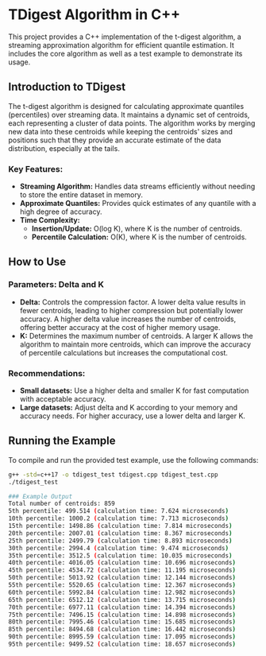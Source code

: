 # TDigest Algorithm in C++

This project provides a C++ implementation of the t-digest algorithm, a streaming approximation algorithm for efficient quantile estimation. It includes the core algorithm as well as a test example to demonstrate its usage.

## Introduction to TDigest

The t-digest algorithm is designed for calculating approximate quantiles (percentiles) over streaming data. It maintains a dynamic set of centroids, each representing a cluster of data points. The algorithm works by merging new data into these centroids while keeping the centroids' sizes and positions such that they provide an accurate estimate of the data distribution, especially at the tails.

### Key Features:
- **Streaming Algorithm:** Handles data streams efficiently without needing to store the entire dataset in memory.
- **Approximate Quantiles:** Provides quick estimates of any quantile with a high degree of accuracy.
- **Time Complexity:** 
  - **Insertion/Update:** O(log K), where K is the number of centroids.
  - **Percentile Calculation:** O(K), where K is the number of centroids.

## How to Use

### Parameters: Delta and K

- **Delta:** Controls the compression factor. A lower delta value results in fewer centroids, leading to higher compression but potentially lower accuracy. A higher delta value increases the number of centroids, offering better accuracy at the cost of higher memory usage.
- **K:** Determines the maximum number of centroids. A larger K allows the algorithm to maintain more centroids, which can improve the accuracy of percentile calculations but increases the computational cost.

### Recommendations:
- **Small datasets:** Use a higher delta and smaller K for fast computation with acceptable accuracy.
- **Large datasets:** Adjust delta and K according to your memory and accuracy needs. For higher accuracy, use a lower delta and larger K.

## Running the Example

To compile and run the provided test example, use the following commands:

```sh
g++ -std=c++17 -o tdigest_test tdigest.cpp tdigest_test.cpp
./tdigest_test

### Example Output
Total number of centroids: 859
5th percentile: 499.514 (calculation time: 7.624 microseconds)
10th percentile: 1000.2 (calculation time: 7.713 microseconds)
15th percentile: 1498.86 (calculation time: 7.814 microseconds)
20th percentile: 2007.01 (calculation time: 8.367 microseconds)
25th percentile: 2499.79 (calculation time: 8.893 microseconds)
30th percentile: 2994.4 (calculation time: 9.474 microseconds)
35th percentile: 3512.5 (calculation time: 10.035 microseconds)
40th percentile: 4016.05 (calculation time: 10.696 microseconds)
45th percentile: 4534.72 (calculation time: 11.195 microseconds)
50th percentile: 5013.92 (calculation time: 12.144 microseconds)
55th percentile: 5520.65 (calculation time: 12.367 microseconds)
60th percentile: 5992.84 (calculation time: 12.982 microseconds)
65th percentile: 6512.12 (calculation time: 13.715 microseconds)
70th percentile: 6977.11 (calculation time: 14.394 microseconds)
75th percentile: 7496.15 (calculation time: 14.898 microseconds)
80th percentile: 7995.46 (calculation time: 15.685 microseconds)
85th percentile: 8494.68 (calculation time: 16.442 microseconds)
90th percentile: 8995.59 (calculation time: 17.095 microseconds)
95th percentile: 9499.52 (calculation time: 18.657 microseconds)

